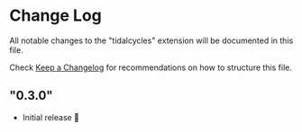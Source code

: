 # Change Log
All notable changes to the "tidalcycles" extension will be documented in this file.

Check [Keep a Changelog](http://keepachangelog.com/) for recommendations on how to structure this file.

## "0.3.0"
- Initial release 🎉